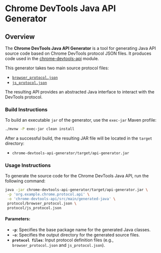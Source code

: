 # Chrome DevTools Java API Generator

## Overview
The **Chrome DevTools Java API Generator** is a tool for generating Java API source code based on Chrome DevTools protocol JSON files. It produces code used in the [chrome-devtools-api](../chrome-devtools-api) module.

This generator takes two main source protocol files:
- [`browser_protocol.json`](../protocol/browser_protocol.json)
- [`js_protocol.json`](../protocol/js_protocol.json)

The resulting API provides an abstracted Java interface to interact with the DevTools protocol.

### Build Instructions

To build an executable `jar` of the generator, use the `exec-jar` Maven profile:
```bash
./mvnw -P exec-jar clean install
```

After a successful build, the resulting JAR file will be located in the `target` directory:
- `chrome-devtools-api-generator/target/api-generator.jar`


### Usage Instructions

To generate the source code for the Chrome DevTools Java API, run the following command:
```bash
java -jar chrome-devtools-api-generator/target/api-generator.jar \
 -p 'org.example.chrome.protocol.api' \
 -o 'chrome-devtools-api/src/main/generated-java' \
 protocol/browser_protocol.json \
 protocol/js_protocol.json
```

#### Parameters:
- **`-p`**: Specifies the base package name for the generated Java classes.
- **`-o`**: Specifies the output directory for the generated source files.
- **`protocol files`**: Input protocol definition files (e.g., `browser_protocol.json` and `js_protocol.json`).
